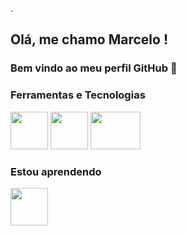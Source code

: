.

## Olá, me chamo Marcelo ! 
### Bem vindo ao meu perfil GitHub 👋

<!---
- 🔭 Atualmente estou trabalhando ... 
- 🌱 Atualmente estou aprendendo ...
- 👯 Estou procurando colaborar em ...
- 🤔 Estou procurando ajuda com ...
- 💬 Pergunte-me sobre ...
- 📫 Como entrar em contato comigo: ...
- 😄 Pronomes: ...
- ⚡ Curiosidade: ...
--->


### Ferramentas e Tecnologias
<!--- IBM COGNOS ---> <!--- R ---> <!--- PYTHON --->
<img src="https://www.isnotdown.com/assets/pics/ibm-cognos.png" width="60" height="60"/>    <img src="https://cran.r-project.org/Rlogo.svg" width="60" height="60"/>    <img src="https://www.python.org/static/community_logos/python-logo.png" width="80" height="60"/>

### Estou aprendendo
<!--- PENTAHO --->
<img src="http://databool.com/wp-content/uploads/2020/03/o-que-e-pentaho.png" width="60" height="60"/>

<!---
marceloma27/marceloma27 is a ✨ special ✨ repository because its `README.md` (this file) appears on your GitHub profile.
You can click the Preview link to take a look at your changes.
--->
